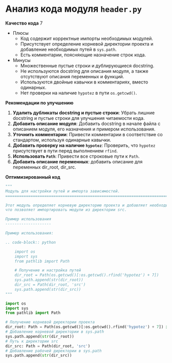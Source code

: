 # Анализ кода модуля `header.py`

**Качество кода**
7
-  Плюсы
    -   Код содержит корректные импорты необходимых модулей.
    -   Присутствует определение корневой директории проекта и добавление необходимых путей в `sys.path`.
    -   Есть комментарии, поясняющие назначение строк кода.
-  Минусы
    -   Множественные пустые строки и дублирующиеся docstring.
    -   Не используются docstring для описания модуля, а также отсутствуют описания переменных и функций.
    -   Используются двойные кавычки в комментариях, вместо одинарных.
    -   Нет проверки на наличие `hypotez` в пути `os.getcwd()`.

**Рекомендации по улучшению**

1.  **Удалить дубликаты docstring и пустые строки**: Убрать лишние docstring и пустые строки для улучшения читаемости кода.
2.  **Добавить описание модуля**: Добавить docstring в начале файла с описанием модуля, его назначения и примером использования.
3.  **Уточнить комментарии**: Привести комментарии в соответствие со стандартом, используя одинарные кавычки.
4.  **Добавить проверку на наличие `hypotez`**: Проверить, что `hypotez` присутствует в пути перед выполнением `rfind`.
5.  **Использовать `Path`**: Привести все строковые пути к `Path`.
6. **Добавить описание переменных**: добавить описание для переменных dir_root, dir_src.

**Оптимизированный код**

```python
"""
Модуль для настройки путей и импорта зависимостей.
=========================================================================================

Этот модуль определяет корневую директорию проекта и добавляет необходимые пути в sys.path,
что позволяет импортировать модули из директории src.

Пример использования
--------------------

Пример использования:

.. code-block:: python

    import os
    import sys
    from pathlib import Path

    # Получение и настройка путей
    dir_root = Path(os.getcwd()[:os.getcwd().rfind('hypotez') + 7])
    sys.path.append(str(dir_root))
    dir_src = Path(dir_root, 'src')
    sys.path.append(str(dir_src))
"""

import os
import sys
from pathlib import Path

# Получение корневой директории проекта
dir_root: Path = Path(os.getcwd()[:os.getcwd().rfind('hypotez') + 7]) if 'hypotez' in os.getcwd() else Path(os.getcwd())
# Добавление корневой директории в sys.path
sys.path.append(str(dir_root))
# Путь к директории src
dir_src: Path = Path(dir_root, 'src')
# Добавление рабочей директории в sys.path
sys.path.append(str(dir_src))

```